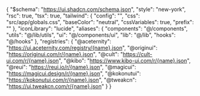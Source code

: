 {
  "$schema": "https://ui.shadcn.com/schema.json",
  "style": "new-york",
  "rsc": true,
  "tsx": true,
  "tailwind": {
    "config": "",
    "css": "src/app/globals.css",
    "baseColor": "neutral",
    "cssVariables": true,
    "prefix": ""
  },
  "iconLibrary": "lucide",
  "aliases": {
    "components": "@/components",
    "utils": "@/lib/utils",
    "ui": "@/components/ui",
    "lib": "@/lib",
    "hooks": "@/hooks"
  },
  "registries": {
    "@aceternity": "https://ui.aceternity.com/registry/{name}.json",
    "@originui": "https://originui.com/r/{name}.json",
    "@cult": "https://cult-ui.com/r/{name}.json",
    "@kibo": "https://www.kibo-ui.com/r/{name}.json",
    "@reui": "https://reui.io/r/{name}.json",
    "@magicui": "https://magicui.design/r/{name}.json",
    "@kokonutui": "https://kokonutui.com/r/{name}.json",
    "@tweakcn": "https://ui.tweakcn.com/r/{name}.json"
  }
}

